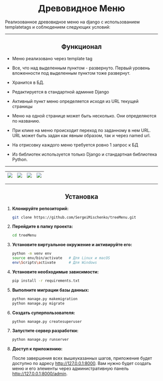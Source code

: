 <h1 align="center">Древовидное Меню</h1>
Реализованное древовидное меню на django с использованием templatetags и соблюдением следующих условий:

___
<h2 align="center">Функционал</h2>

- Меню реализовано через template tag
  
- Все, что над выделенным пунктом - развернуто. Первый уровень вложенности под выделенным пунктом тоже развернут.

- Хранится в БД.

- Редактируется в стандартной админке Django

- Активный пункт меню определяется исходя из URL текущей страницы

- Меню на одной странице может быть несколько. Они определяются по названию.

- При клике на меню происходит переход по заданному в нем URL. URL может быть задан как явным образом, так и через named url.
  
- На отрисовку каждого меню требуется ровно 1 запрос к БД

- Из библиотек используется только Django и стандартная библиотека Python.
  
___
| ![](https://imgur.com/dx7mWEW.png) | ![](https://imgur.com/MNW6O9b.png) | ![](https://imgur.com/EUPaFbw.png) | ![](https://imgur.com/2zWaoJy.png) |
|---|---|---|---|

___
<h2 align="center">Установка</h2>

1. **Клонируйте репозиторий:**
    ```bash
    git clone https://github.com/SergeiMischenko/treeMenu.git

2. **Перейдите в папку проекта:**
    ```bash
    cd treeMenu

3. **Установите виртуальное окружение и активируйте его:**
     ```bash
    python -m venv env
    source env/bin/activate   # Для Linux и macOS
    env\Scripts\activate      # Для Windows

4. **Установите необходимые зависимости:**
     ```bash
     pip install -r requirements.txt

5. **Выполните миграции базы данных:**
     ```bash
     python manage.py makemigration
     python manage.py migrate

6. **Создать суперпользователя:**
     ```bash
     python manage.py createsuperuser

7. **Запустите сервер разработки:**
    ```bash
    python manage.py runserver
    
7. **Доступ к приложению:**
   
    После завершения всех вышеуказанных шагов, приложение будет доступно по адресу http://127.0.0.1:8000.
    Вам нужно будет создать меню и его элементы через административную панель http://127.0.0.1:8000/admin.

